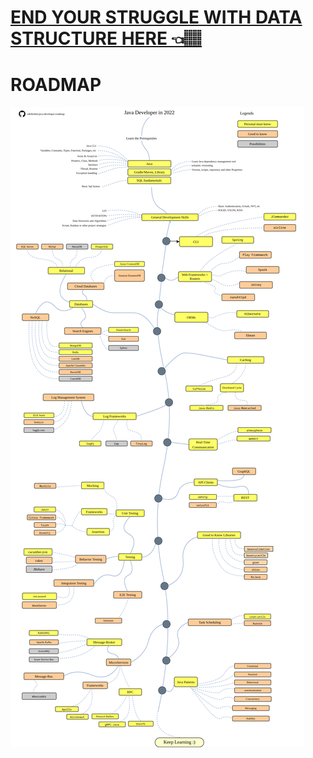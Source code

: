 # [END YOUR STRUGGLE WITH DATA STRUCTURE HERE 👈🏽](https://neetcode.io/practice)

# ROADMAP

<img src="https://github.com/Innocentsax/JAVA_BEGINNERS_ROADMAP_RESOURCES/blob/main/Java-Master-RoadMap/java-developer-roadmap.png">
